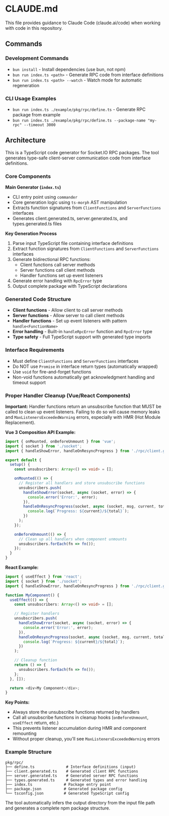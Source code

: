 # CLAUDE.md

This file provides guidance to Claude Code (claude.ai/code) when working with code in this repository.

## Commands

### Development Commands
- `bun install` - Install dependencies (use bun, not npm)
- `bun run index.ts <path>` - Generate RPC code from interface definitions
- `bun run index.ts <path> --watch` - Watch mode for automatic regeneration

### CLI Usage Examples
- `bun run index.ts ./example/pkg/rpc/define.ts` - Generate RPC package from example
- `bun run index.ts ./example/pkg/rpc/define.ts --package-name "my-rpc" --timeout 3000`

## Architecture

This is a TypeScript code generator for Socket.IO RPC packages. The tool generates type-safe client-server communication code from interface definitions.

### Core Components

**Main Generator (`index.ts`)**
- CLI entry point using `commander`
- Core generation logic using `ts-morph` AST manipulation
- Extracts function signatures from `ClientFunctions` and `ServerFunctions` interfaces
- Generates client.generated.ts, server.generated.ts, and types.generated.ts files

**Key Generation Process**
1. Parse input TypeScript file containing interface definitions
2. Extract function signatures from `ClientFunctions` and `ServerFunctions` interfaces
3. Generate bidirectional RPC functions:
   - Client functions call server methods
   - Server functions call client methods
   - Handler functions set up event listeners
4. Generate error handling with `RpcError` type
5. Output complete package with TypeScript declarations

### Generated Code Structure
- **Client functions** - Allow client to call server methods
- **Server functions** - Allow server to call client methods  
- **Handler functions** - Set up event listeners with pattern `handle<FunctionName>`
- **Error handling** - Built-in `handleRpcError` function and `RpcError` type
- **Type safety** - Full TypeScript support with generated type imports

### Interface Requirements
- Must define `ClientFunctions` and `ServerFunctions` interfaces
- Do NOT use `Promise` in interface return types (automatically wrapped)
- Use `void` for fire-and-forget functions
- Non-void functions automatically get acknowledgment handling and timeout support

### Proper Handler Cleanup (Vue/React Components)

**Important:** Handler functions return an unsubscribe function that MUST be called to clean up event listeners. Failing to do so will cause memory leaks and `MaxListenersExceededWarning` errors, especially with HMR (Hot Module Replacement).

**Vue 3 Composition API Example:**
```typescript
import { onMounted, onBeforeUnmount } from 'vue';
import { socket } from './socket';
import { handleShowError, handleOnResyncProgress } from './rpc/client.generated';

export default {
  setup() {
    const unsubscribers: Array<() => void> = [];

    onMounted(() => {
      // Register all handlers and store unsubscribe functions
      unsubscribers.push(
        handleShowError(socket, async (socket, error) => {
          console.error('Error:', error);
        }),
        handleOnResyncProgress(socket, async (socket, msg, current, total) => {
          console.log(`Progress: ${current}/${total}`);
        })
      );
    });

    onBeforeUnmount(() => {
      // Clean up all handlers when component unmounts
      unsubscribers.forEach(fn => fn());
    });
  }
}
```

**React Example:**
```typescript
import { useEffect } from 'react';
import { socket } from './socket';
import { handleShowError, handleOnResyncProgress } from './rpc/client.generated';

function MyComponent() {
  useEffect(() => {
    const unsubscribers: Array<() => void> = [];

    // Register handlers
    unsubscribers.push(
      handleShowError(socket, async (socket, error) => {
        console.error('Error:', error);
      }),
      handleOnResyncProgress(socket, async (socket, msg, current, total) => {
        console.log(`Progress: ${current}/${total}`);
      })
    );

    // Cleanup function
    return () => {
      unsubscribers.forEach(fn => fn());
    };
  }, []);

  return <div>My Component</div>;
}
```

**Key Points:**
- Always store the unsubscribe functions returned by handlers
- Call all unsubscribe functions in cleanup hooks (`onBeforeUnmount`, `useEffect` return, etc.)
- This prevents listener accumulation during HMR and component remounting
- Without proper cleanup, you'll see `MaxListenersExceededWarning` errors

### Example Structure
```
pkg/rpc/
├── define.ts              # Interface definitions (input)
├── client.generated.ts    # Generated client RPC functions
├── server.generated.ts    # Generated server RPC functions  
├── types.generated.ts     # Generated types and error handling
├── index.ts              # Package entry point
├── package.json          # Generated package config
└── tsconfig.json         # Generated TypeScript config
```

The tool automatically infers the output directory from the input file path and generates a complete npm package structure.